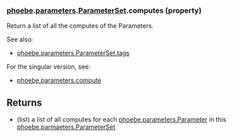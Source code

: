 ### [phoebe](phoebe.md).[parameters](phoebe.parameters.md).[ParameterSet](phoebe.parameters.ParameterSet.md).computes (property)




Return a list of all the computes of the Parameters.

See also:
* [phoebe.parameters.ParameterSet.tags](phoebe.parameters.ParameterSet.tags.md)

For the singular version, see:
* [phoebe.parameters.compute](phoebe.parameters.compute.md)

Returns
--------
* (list) a list of all computes for each [phoebe.parameters.Parameter](phoebe.parameters.Parameter.md)
    in this [phoebe.parmaeters.ParameterSet](phoebe.parmaeters.ParameterSet.md)

